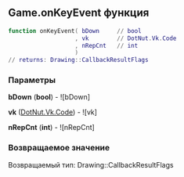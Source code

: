 ## Game.onKeyEvent функция


```lua
function onKeyEvent( bDown     // bool
                   , vk        // DotNut.Vk.Code
                   , nRepCnt   // int
                   )
// returns: Drawing::CallbackResultFlags
```


### Параметры

**bDown** (**bool**) - ![bDown]

**vk** ([DotNut.Vk.Code](../DotNut/Vk/Code.md)) - ![vk]

**nRepCnt** (**int**) - ![nRepCnt]

### Возвращаемое значение

Возвращаемый тип: Drawing::CallbackResultFlags

